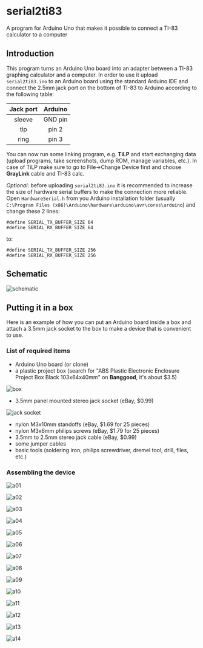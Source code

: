 # serial2ti83
A program for Arduino Uno that makes it possible to connect a TI-83 calculator to a computer

## Introduction
This program turns an Arduino Uno board into an adapter between a TI-83 graphing calculator and a computer. In order to use it upload `serial2ti83.ino` to an Arduino board using the standard Arduino IDE and connect the 2.5mm jack port on the bottom of TI-83 to Arduino according to the following table:

| Jack port     | Arduino       | 
|:-------------:|:-------------:|
| sleeve        | GND pin       |
| tip           | pin 2         |
| ring          | pin 3         | 
   
You can now run some linking program, e.g. **TiLP** and start exchanging data (upload programs, take screenshots, dump ROM, manage variables, etc.). In case of TiLP make sure to go to File->Change Device first and choose **GrayLink** cable and TI-83 calc.

_Optional_: before uploading `serial2ti83.ino` it is recommended to increase the size of hardware serial buffers to make the connection more reliable. Open `HardwareSerial.h` from you Arduino installation folder (usually `C:\Program Files (x86)\Arduino\hardware\arduino\avr\cores\arduino`) and change these 2 lines:

    #define SERIAL_TX_BUFFER_SIZE 64
    #define SERIAL_RX_BUFFER_SIZE 64

to:

    #define SERIAL_TX_BUFFER_SIZE 256
    #define SERIAL_RX_BUFFER_SIZE 256
    
## Schematic

![schematic](images/sch.png)

## Putting it in a box
Here is an example of how you can put an Arduino board inside a box and attach a 3.5mm jack socket to the box to make a device that is convenient to use.

### List of required items
* Arduino Uno board (or clone)
* a plastic project box (search for "ABS Plastic Electronic Enclosure Project Box Black 103x64x40mm" on **Banggood**, it's about $3.5)

![box](images/box.jpg)

* 3.5mm panel mounted stereo jack socket (eBay, $0.99)

![jack socket](images/jack_socket.jpg)

* nylon M3x10mm standoffs (eBay, $1.69 for 25 pieces)
* nylon M3x6mm philips screws (eBay, $1.79 for 25 pieces)
* 3.5mm to 2.5mm stereo jack cable (eBay, $0.99)
* some jumper cables
* basic tools (soldering iron, philips screwdriver, dremel tool, drill, files, etc.)

### Assembling the device

![a01](images/a01.jpg)

![a02](images/a02.jpg)

![a03](images/a03.jpg)

![a04](images/a04.jpg)

![a05](images/a05.jpg)

![a06](images/a06.jpg)

![a07](images/a07.jpg)

![a08](images/a08.jpg)

![a09](images/a09.jpg)

![a10](images/a10.jpg)

![a11](images/a11.jpg)

![a12](images/a12.jpg)

![a13](images/a13.jpg)

![a14](images/a14.jpg)
